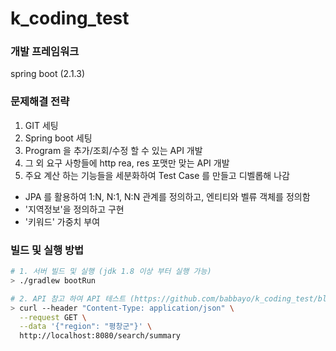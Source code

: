 # k_coding_test

### 개발 프레임워크 
spring boot (2.1.3)

### 문제해결 전략 
1. GIT 세팅
2. Spring boot 세팅
3. Program 을 추가/조회/수정 할 수 있는 API 개발
4. 그 외 요구 사항들에 http rea, res 포맷만 맞는 API 개발
5. 주요 계산 하는 기능들을 세분화하여 Test Case 를 만들고 디벨롭해 나감
  - JPA 를 활용하여 1:N, N:1, N:N 관계를 정의하고, 엔티티와 벨류 객체를 정의함
  - '지역정보'을 정의하고 구현
  - '키워드' 가중치 부여
  
### 빌드 및 실행 방법
```bash
# 1. 서버 빌드 및 실행 (jdk 1.8 이상 부터 실행 가능)
> ./gradlew bootRun

# 2. API 참고 하여 API 테스트 (https://github.com/babbayo/k_coding_test/blob/master/rest.http)
> curl --header "Content-Type: application/json" \
  --request GET \
  --data '{"region": "평창군"}' \
  http://localhost:8080/search/summary
```